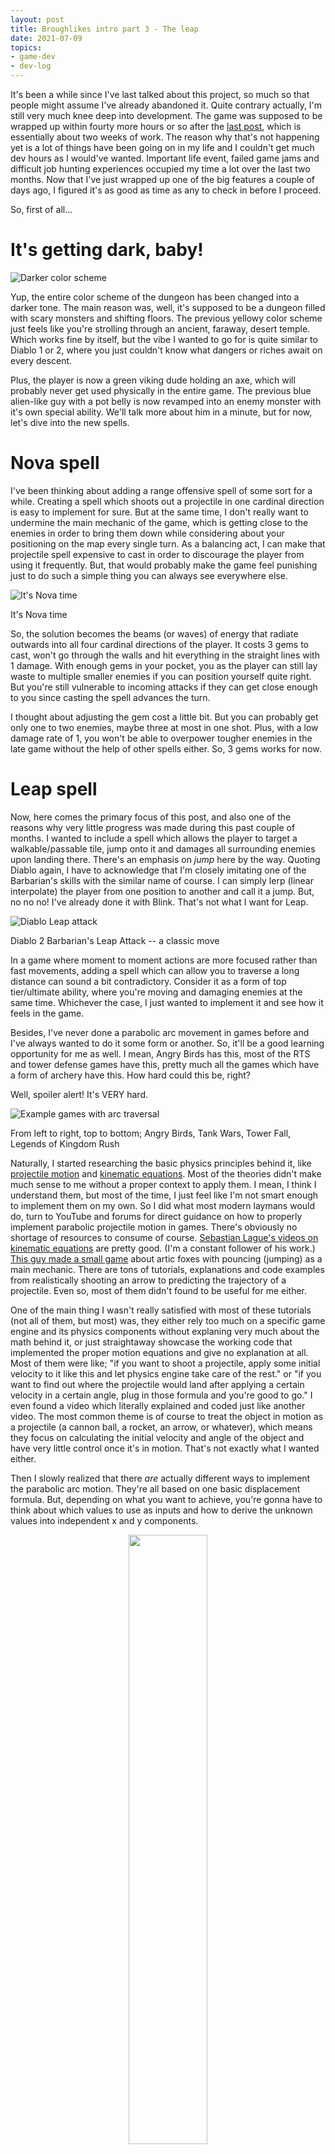 ```yaml
---
layout: post
title: Broughlikes intro part 3 - The leap
date: 2021-07-09
topics: 
- game-dev
- dev-log
--- 
```


It's been a while since I've last talked about this project, so much so that people might assume I've already abandoned it. Quite contrary actually, I'm still very much knee deep into development. The game was supposed to be wrapped up within fourty more hours or so after the [last post][broughlike-intro-part-02], which is essentially about two weeks of work. The reason why that's not happening yet is a lot of things have been going on in my life and I couldn't get much dev hours as I would've wanted. Important life event, failed game jams and difficult job hunting experiences occupied my time a lot over the last two months. Now that I've just wrapped up one of the big features a couple of days ago, I figured it's as good as time as any to check in before I proceed. 

So, first of all...

# It's getting dark, baby!

![Darker color scheme](/assets/img/broughlike-intro-03-darker-color-scheme.png)

Yup, the entire color scheme of the dungeon has been changed into a darker tone. The main reason was, well, it's supposed to be a dungeon filled with scary monsters and shifting floors. The previous yellowy color scheme just feels like you're strolling through an ancient, faraway, desert temple. Which works fine by itself, but the vibe I wanted to go for is quite similar to Diablo 1 or 2, where you just couldn't know what dangers or riches await on every descent. 

Plus, the player is now a green viking dude holding an axe, which will probably never get used physically in the entire game. The previous blue alien-like guy with a pot belly is now revamped into an enemy monster with it's own special ability. We'll talk more about him in a minute, but for now, let's dive into the new spells. 

# Nova spell

I've been thinking about adding a range offensive spell of some sort for a while. Creating a spell which shoots out a projectile in one cardinal direction is easy to implement for sure. But at the same time, I don't really want to undermine the main mechanic of the game, which is getting close to the enemies in order to bring them down while considering about your positioning on the map every single turn. As a balancing act, I can make that projectile spell expensive to cast in order to discourage the player from using it frequently. But, that would probably make the game feel punishing just to do such a simple thing you can always see everywhere else. 

![It's Nova time](/assets/img/broughlike-intro-03-the-nova.gif)
<figcaption>It's Nova time</figcaption>

So, the solution becomes the beams (or waves) of energy that radiate outwards into all four cardinal directions of the player. It costs 3 gems to cast, won't go through the walls and hit everything in the straight lines with 1 damage. With enough gems in your pocket, you as the player can still lay waste to multiple smaller enemies if you can position yourself quite right. But you're still vulnerable to incoming attacks if they can get close enough to you since casting the spell advances the turn. 

I thought about adjusting the gem cost a little bit. But you can probably get only one to two enemies, maybe three at most in one shot. Plus, with a low damage rate of 1, you won't be able to overpower tougher enemies in the late game without the help of other spells either. So, 3 gems works for now.

# Leap spell

Now, here comes the primary focus of this post, and also one of the reasons why very little progress was made during this past couple of months. I wanted to include a spell which allows the player to target a walkable/passable tile, jump onto it and damages all surrounding enemies upon landing there. There's an emphasis on *jump* here by the way. Quoting Diablo again, I have to acknowledge that I'm closely imitating one of the Barbarian's skills with the similar name of course. I can simply lerp (linear interpolate) the player from one position to another and call it a jump. But, no no no! I've already done it with Blink. That's not what I want for Leap. 

![Diablo Leap attack](/assets/img/broughlike-intro-03-diablo-leap-attack.jpg)
<figcaption>Diablo 2 Barbarian's Leap Attack -- a classic move</figcaption>

In a game where moment to moment actions are more focused rather than fast movements, adding a spell which can allow you to traverse a long distance can sound a bit contradictory. Consider it as a form of top tier/ultimate ability, where you're moving and damaging enemies at the same time. Whichever the case, I just wanted to implement it and see how it feels in the game.

Besides, I've never done a parabolic arc movement in games before and I've always wanted to do it some form or another. So, it'll be a good learning opportunity for me as well. I mean, Angry Birds has this, most of the RTS and tower defense games have this, pretty much all the games which have a form of archery have this. How hard could this be, right? 

Well, spoiler alert! It's VERY hard. 

![Example games with arc traversal](/assets/img/broughlike-intro-03-arc-examples.png)
<figcaption>From left to right, top to bottom; Angry Birds, Tank Wars, Tower Fall, Legends of Kingdom Rush</figcaption>

Naturally, I started researching the basic physics principles behind it, like [projectile motion](https://en.wikipedia.org/wiki/Projectile_motion) and [kinematic equations](https://en.wikipedia.org/wiki/Equations_of_motion). Most of the theories didn't make much sense to me without a proper context to apply them. I mean, I think I understand them, but most of the time, I just feel like I'm not smart enough to implement them on my own. So I did what most modern laymans would do, turn to YouTube and forums for direct guidance on how to properly implement parabolic projectile motion in games. There's obviously no shortage of resources to consume of course. [Sebastian Lague's videos on kinematic equations](https://www.youtube.com/playlist?list=PLFt_AvWsXl0eMryeweK7gc9T04lJCIg_W) are pretty good. (I'm a constant follower of his work.) [This guy made a small game](https://www.youtube.com/watch?v=7ZYkCOmF0yc) about artic foxes with pouncing (jumping) as a main mechanic. There are tons of tutorials, explanations and code examples from realistically shooting an arrow to predicting the trajectory of a projectile. Even so, most of them didn't found to be useful for me either. 

One of the main thing I wasn't really satisfied with most of these tutorials (not all of them, but most) was, they either rely too much on a specific game engine and its physics components without explaning very much about the math behind it, or just straightaway showcase the working code that implemented the proper motion equations and give no explanation at all. Most of them were like; "if you want to shoot a projectile, apply some initial velocity to it like this and let physics engine take care of the rest." or "if you want to find out where the projectile would land after applying a certain velocity in a certain angle, plug in those formula and you're good to go." I even found a video which literally explained and coded just like another video. The most common theme is of course to treat the object in motion as a projectile (a cannon ball, a rocket, an arrow, or whatever), which means they focus on calculating the initial velocity and angle of the object and have very little control once it's in motion. That's not exactly what I wanted either. 

Then I slowly realized that there *are* actually different ways to implement the parabolic arc motion. They're all based on one basic displacement formula. But, depending on what you want to achieve, you're gonna have to think about which values to use as inputs and how to derive the unknown values into independent x and y components. 

<p style="text-align:center;">
<img src="/assets/img/broughlike-intro-03-displacement.jpg" style="width:50%;" />
<figcaption>The good ol' displacement formula we've never paid attention to in high school</figcaption>
</p>

So, I stepped back a little bit and think about what I want the object (rather, the player) to behave, and also allows me to control different aspects of the entire traversal movement. 

- I know the start and end positions of the object very well. 
- I want to control the angle of the trajectory, which of course should be higher up from the target position. Otherwise, it'll just be shooting in a straight line. 

These sound trivial. But what I wanted to do depending on these inputs is to calculate various *displacement values* of the object across the traversal arc over time, so that;

1. I'll be able to render the full trajectory arc line properly in order to give visual feedback of how the object is going to move, 
1. and control the movement of the object across the arc at any given point in time just by sampling one of those same displacement values. 

![traversal arc concept](/assets/img/broughlike-intro-03-traversal-arc-concept.jpg)
<figcaption>The objective is not to throw an object to a target, but to control the entire traversal movement over the parabolic arc</figcaption>

 I know it's a lot of rambling and much of it won't make sense without additional explanations with proper mathematical formula. I still don't fully understand much of it even after I've managed to make it work. I hope that references you've found in this article would give you a good runway when you're trying to attempt your own implemenation. All I want to say is that it's not just about throwing an object from one point to another. And you should try to lay out concrete intentions, either as a designer or a programmer, and do a thorough research before diving into futher implementation details. 

So after about 18 hours of various prototype iterations over a couple of weeks, here's what I got. I'm not gonna go through all of my prototypes here just to save your sanity. But I do want to note that [this video by Gingerageous Games](https://www.youtube.com/watch?v=F47dmKpAIW0) brought me closest to what I wanted to achieve. 

![traversal arc implemented](/assets/img/broughlike-intro-03-traversal-arc-implemented.gif)
<figcaption>Smooth jazz moves</figcaption>

Yes, as you can probably guess, control over the movement is a big part of my requirement. Notice the displacement values array in the Inspector is re-evaluated in real time? All I have to do to move the object across the arc is to interpolate between those coordinates. It doesn't matter whether it's moving forward or backward. And the same array is used for both movement and rendering the trajectory line as well.

The final solution is far from perfect, and there were a few kinks I had to additionally work out when putting everything together in the game. But it works well enough, and also allows me to design everything in a nice modular way so that the same exact logic could be easily reused aside from the Leap spell. 

Let's time jump a dozen more dev hours and check out how it turned out.

![the leap](/assets/img/broughlike-intro-03-the-leap.gif)
<figcaption>Leaping in and out of actions</figcaption>

I have to say that the spell looks kinda cool in action. Just wanna note down a couple of things here. 

A keyboard controlled *reticle pointer* is used for targeting the spell. Other than the fact that it took several hours just to make the reticle work as smooth as it is, I'm not gonna dive deeper into it anymore. (This article is already lenghty as it is.) Though you might be wondering why I chose keyboard to control the reticle instead of the mouse on a PC game. It might be so much easier and precise to control the spell, right? 

Well, yes, it might. The thing is, there's no other mechanic or feature in the game that requires mouse input. The movement is controlled by keyboard, the spells hotbar has numerical bindings in each slot, action confirmation is with space bar. Even the menu navigation will be through keyboard. So it'll be quite jarring for the player to reach out to the mouse just to cast this single spell. Trust me, I know it is. Because I've seen a few jam games done this, and it really throws me off guard. 

The spell costs 5 gems and deals 1 damage to surrounding enemies upon landing at the target tile. You can reach anywhere on the entire map with it. The only limitation is directly onto the walls or the enemies. It really feels like it has a good offensive and utility purposes, doesn't it. The high cost would, hopefully, prevent the player from overusing it. 



[broughlike-intro-part-02]: /2021/04/15/broughlike-intro-02
[post-03-itch]: /
